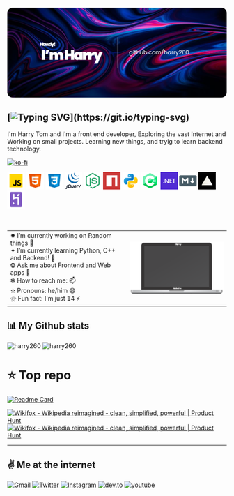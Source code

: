 ![Banner](images/Banner.png)

<!--Intro Text-->
## [![Typing SVG](https://readme-typing-svg.herokuapp.com?color=%230070F3&size=24&height=35&lines=Hello%2C+I+am+Harry+Tom+👋;I+am+a+developer!)](https://git.io/typing-svg)
I'm Harry Tom and I'm a front end developer, Exploring the vast Internet and Working on small projects. Learning new things, and tryig to learn backend technology.

[![ko-fi](https://ko-fi.com/img/githubbutton_sm.svg)](https://ko-fi.com/J3J16V6AZ)
<br>

<!--Skill badges-->
<div>
  <code><img height="40" src="images/javascript.png"></code>
  <code><img height="40" src="images/html.png"></code>
  <code><img height="40" src="images/css.png"></code>
  <code><img height="40" src="images/jquery.png"></code>
  <code><img height="40" src="images/node-js.png"></code>
  <code><img height="40" src="images/npm.png"></code>
  <code><img height="40" src="images/python.png"></code>
  <code><img height="40" src="images/cs.png"></code>
  <code><img height="40" src="images/net.png"></code>
  <code><img height="40" src="images/markdown.png"></code>
  <code><img height="40" src="images/vercel.png"></code>
  <code><img height="40" src="images/heroku.png"></code>
</div>
<br><br>

<!--Content IDK bruh-->
<table>
  <tr>
    <td valign="center">
        ✹ I’m currently working on Random things 🔭 <br>
        ✦ I’m currently learning Python, C++ and Backend! 🌱 <br>
        ❂ Ask me about Frontend and Web apps 💬 <br>
        ❃ How to reach me: 📫 <br>
        ✫  Pronouns: he/him 😄<br>
        ⚝  Fun fact: I'm just 14 ⚡<br>
    </td>
    <td>
        <img align="left" src="https://raw.githubusercontent.com/Harry260/Harry260/f192af810e2139bc3c4d60386818dff4c6d0f684/images/macbook.svg" width="312px" heigth="188px" />
    </td>
  </tr>
</table>

<!--Github Stats-->
## 📊 My Github stats
<div>
  <img align="top" src="https://github-readme-stats.vercel.app/api?username=harry260&show_icons=true&theme=radical" alt="harry260" height="137px">

  <img align="top" src="https://github-readme-stats.vercel.app/api/top-langs/?username=harry260&layout=compact&langs_count=100&hide=Mathematica,ShaderLab,GLSL,HLSL&theme=radical&exclude_repo=PlanetPortal,OverheatingChaosGame,FizzBuzzEVERYTHING,ELEVATEgame,Eltusa1,Eltusa2,Eltusa3,Eltusa,ARRR,ELECTRIFIED" alt="harry260" height="137px">   
<div>
  
 
# ⭐ Top repo
  
[![Readme Card](https://github-readme-stats.vercel.app/api/pin/?username=harry260&repo=wikifox&theme=radical)](https://github.com/harry260/wikifox)
  
  <a href="https://www.producthunt.com/posts/wikifox?utm_source=badge-featured&utm_medium=badge&utm_souce=badge-wikifox" target="_blank"><img src="https://api.producthunt.com/widgets/embed-image/v1/featured.svg?post_id=323079&theme=dark" alt="Wikifox - Wikipedia reimagined - clean, simplified, powerful | Product Hunt" style="width: 250px; height: 54px;" width="250" height="54" /></a>
<a href="https://www.producthunt.com/posts/wikifox?utm_source=badge-top-post-badge&utm_medium=badge&utm_souce=badge-wikifox" target="_blank"><img src="https://api.producthunt.com/widgets/embed-image/v1/top-post-badge.svg?post_id=323079&theme=dark&period=daily" alt="Wikifox - Wikipedia reimagined - clean, simplified, powerful | Product Hunt" style="width: 250px; height: 54px;" width="250" height="54" /></a>

 <hr>
 

<!--Social badges-->
## ✌️ Me at the internet
  
  [![Gmail](https://img.shields.io/badge/Gmail-D14836?style=for-the-badge&logo=gmail&logoColor=white)](mailto:harrytom2606@gmail.com)
  [![Twitter](https://img.shields.io/badge/Twitter-1DA1F2?style=for-the-badge&logo=twitter&logoColor=white)](https://twitter.com/@me_harrify)
  [![Instagram](https://img.shields.io/badge/Instagram-E4405F?style=for-the-badge&logo=instagram&logoColor=white)](https://instagram.com/harrytom.py)
  [![dev.to](https://img.shields.io/badge/dev.to-0A0A0A?style=for-the-badge&logo=dev.to&logoColor=white)](https://dev.to/harrify)
  [![youtube](	https://img.shields.io/badge/YouTube-FF0000?style=for-the-badge&logo=youtube&logoColor=white)](https://www.youtube.com/channel/UClUfC4LfzheWm-8qAg6Nq3g)

